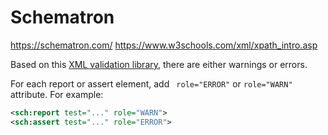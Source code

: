 # Schematron

https://schematron.com/
https://www.w3schools.com/xml/xpath_intro.asp


Based on this [XML validation library](https://github.com/nina2dv/xml-istar-rl), there are either warnings or errors.



For each report or assert element, add ` role="ERROR"` or `role="WARN"` attribute.
For example: 

```xml
<sch:report test="..." role="WARN">
<sch:assert test="..." role="ERROR">
```

